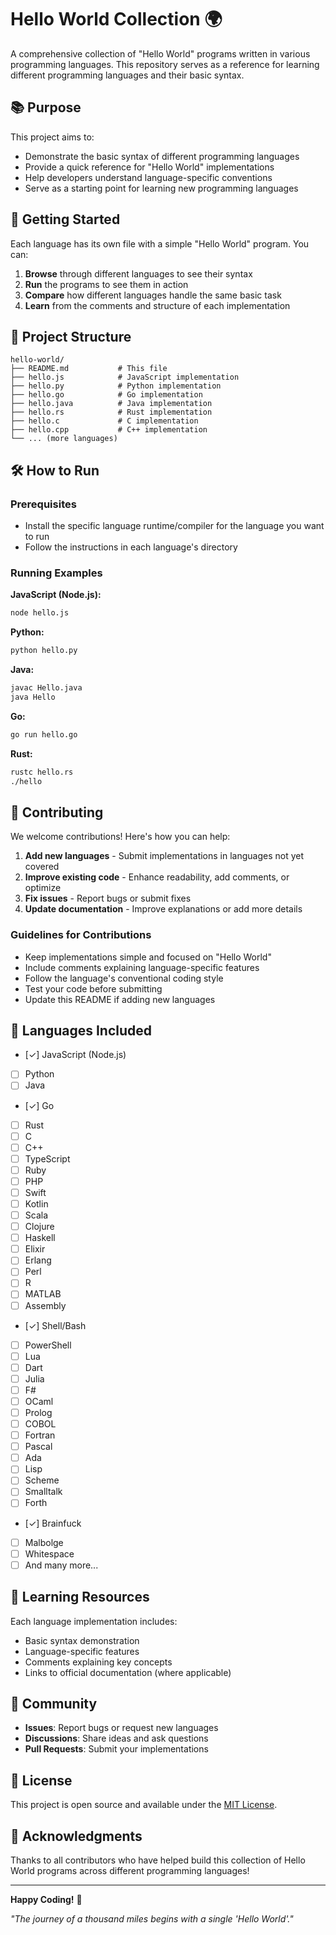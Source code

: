 # Hello World Collection 🌍

A comprehensive collection of "Hello World" programs written in various programming languages. This repository serves as a reference for learning different programming languages and their basic syntax.

## 📚 Purpose

This project aims to:

- Demonstrate the basic syntax of different programming languages
- Provide a quick reference for "Hello World" implementations
- Help developers understand language-specific conventions
- Serve as a starting point for learning new programming languages

## 🚀 Getting Started

Each language has its own file with a simple "Hello World" program. You can:

1. **Browse** through different languages to see their syntax
2. **Run** the programs to see them in action
3. **Compare** how different languages handle the same basic task
4. **Learn** from the comments and structure of each implementation

## 📁 Project Structure

```
hello-world/
├── README.md           # This file
├── hello.js            # JavaScript implementation
├── hello.py            # Python implementation
├── hello.go            # Go implementation
├── hello.java          # Java implementation
├── hello.rs            # Rust implementation
├── hello.c             # C implementation
├── hello.cpp           # C++ implementation
└── ... (more languages)
```

## 🛠️ How to Run

### Prerequisites

- Install the specific language runtime/compiler for the language you want to run
- Follow the instructions in each language's directory

### Running Examples

**JavaScript (Node.js):**

```bash
node hello.js
```

**Python:**

```bash
python hello.py
```

**Java:**

```bash
javac Hello.java
java Hello
```

**Go:**

```bash
go run hello.go
```

**Rust:**

```bash
rustc hello.rs
./hello
```

## 📝 Contributing

We welcome contributions! Here's how you can help:

1. **Add new languages** - Submit implementations in languages not yet covered
2. **Improve existing code** - Enhance readability, add comments, or optimize
3. **Fix issues** - Report bugs or submit fixes
4. **Update documentation** - Improve explanations or add more details

### Guidelines for Contributions

- Keep implementations simple and focused on "Hello World"
- Include comments explaining language-specific features
- Follow the language's conventional coding style
- Test your code before submitting
- Update this README if adding new languages

## 🌟 Languages Included

- [✓] JavaScript (Node.js)
- [ ] Python
- [ ] Java
- [✓] Go
- [ ] Rust
- [ ] C
- [ ] C++
- [ ] TypeScript
- [ ] Ruby
- [ ] PHP
- [ ] Swift
- [ ] Kotlin
- [ ] Scala
- [ ] Clojure
- [ ] Haskell
- [ ] Elixir
- [ ] Erlang
- [ ] Perl
- [ ] R
- [ ] MATLAB
- [ ] Assembly
- [✓] Shell/Bash
- [ ] PowerShell
- [ ] Lua
- [ ] Dart
- [ ] Julia
- [ ] F#
- [ ] OCaml
- [ ] Prolog
- [ ] COBOL
- [ ] Fortran
- [ ] Pascal
- [ ] Ada
- [ ] Lisp
- [ ] Scheme
- [ ] Smalltalk
- [ ] Forth
- [✓] Brainfuck
- [ ] Malbolge
- [ ] Whitespace
- [ ] And many more...

## 📖 Learning Resources

Each language implementation includes:

- Basic syntax demonstration
- Language-specific features
- Comments explaining key concepts
- Links to official documentation (where applicable)

## 🤝 Community

- **Issues**: Report bugs or request new languages
- **Discussions**: Share ideas and ask questions
- **Pull Requests**: Submit your implementations

## 📄 License

This project is open source and available under the [MIT License](LICENSE).

## 🙏 Acknowledgments

Thanks to all contributors who have helped build this collection of Hello World programs across different programming languages!

---

**Happy Coding!** 🎉

_"The journey of a thousand miles begins with a single 'Hello World'."_
